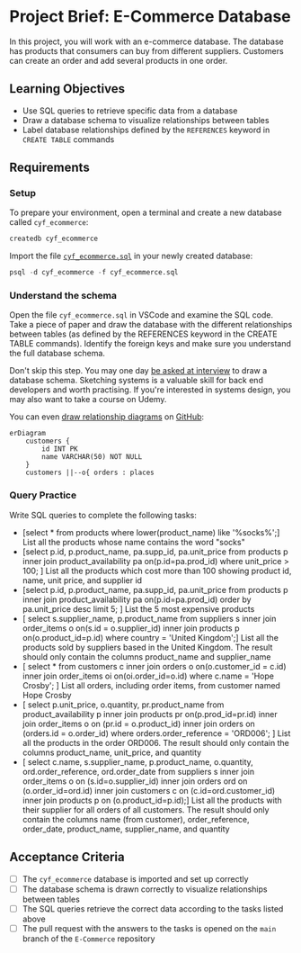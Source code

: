 # Project Brief: E-Commerce Database

In this project, you will work with an e-commerce database. The database has products that consumers can buy from different suppliers. Customers can create an order and add several products in one order.

## Learning Objectives

- Use SQL queries to retrieve specific data from a database
- Draw a database schema to visualize relationships between tables
- Label database relationships defined by the `REFERENCES` keyword in `CREATE TABLE` commands

## Requirements

### Setup

To prepare your environment, open a terminal and create a new database called `cyf_ecommerce`:

```sql
createdb cyf_ecommerce
```

Import the file [`cyf_ecommerce.sql`](./cyf_ecommerce.sql) in your newly created database:

```sql
psql -d cyf_ecommerce -f cyf_ecommerce.sql
```

### Understand the schema

Open the file `cyf_ecommerce.sql` in VSCode and examine the SQL code. Take a piece of paper and draw the database with the different relationships between tables (as defined by the REFERENCES keyword in the CREATE TABLE commands). Identify the foreign keys and make sure you understand the full database schema.

Don't skip this step. You may one day [be asked at interview](https://monzo.com/blog/2022/03/23/demystifying-the-backend-engineering-interview-process) to draw a database schema. Sketching systems is a valuable skill for back end developers and worth practising. If you're interested in systems design, you may also want to take a course on Udemy.

You can even [draw relationship diagrams](https://mermaid.js.org/syntax/entityRelationshipDiagram.html) on [GitHub](https://docs.github.com/en/get-started/writing-on-github/working-with-advanced-formatting/creating-diagrams):

```mermaid
erDiagram
    customers {
        id INT PK
        name VARCHAR(50) NOT NULL
    }
    customers ||--o{ orders : places
```

### Query Practice

Write SQL queries to complete the following tasks:

- [select * from products where lower(product_name) like '%socks%';] List all the products whose name contains the word "socks"
- [select p.id, p.product_name, pa.supp_id, pa.unit_price from products p inner join product_availability pa on(p.id=pa.prod_id) where unit_price > 100; ] List all the products which cost more than 100 showing product id, name, unit price, and supplier id
- [select p.id, p.product_name, pa.supp_id, pa.unit_price from products p inner join product_availability pa on(p.id=pa.prod_id) order by pa.unit_price desc limit 5; ] List the 5 most expensive products
- [ select s.supplier_name, p.product_name from suppliers s inner join order_items o on(s.id = o.supplier_id) inner join products p on(o.product_id=p.id) where country = 'United Kingdom';] List all the products sold by suppliers based in the United Kingdom. The result should only contain the columns product_name and supplier_name
- [ select * from customers c inner join orders o on(o.customer_id = c.id) inner join order_items oi on(oi.order_id=o.id) where c.name = 'Hope Crosby'; ] List all orders, including order items, from customer named Hope Crosby
- [ select p.unit_price, o.quantity, pr.product_name from product_availability p inner join products pr on(p.prod_id=pr.id) inner join order_items o on (pr.id = o.product_id) inner join orders on (orders.id = o.order_id) where orders.order_reference = 'ORD006'; ] List all the products in the order ORD006. The result should only contain the columns product_name, unit_price, and quantity
- [ select c.name, s.supplier_name, p.product_name, o.quantity, ord.order_reference, ord.order_date from suppliers s inner join order_items o on (s.id=o.supplier_id) inner join orders ord on (o.order_id=ord.id) inner join customers c on (c.id=ord.customer_id) inner join products p on (o.product_id=p.id);] List all the products with their supplier for all orders of all customers. The result should only contain the columns name (from customer), order_reference, order_date, product_name, supplier_name, and quantity

## Acceptance Criteria

- [ ] The `cyf_ecommerce` database is imported and set up correctly
- [ ] The database schema is drawn correctly to visualize relationships between tables
- [ ] The SQL queries retrieve the correct data according to the tasks listed above
- [ ] The pull request with the answers to the tasks is opened on the `main` branch of the `E-Commerce` repository
